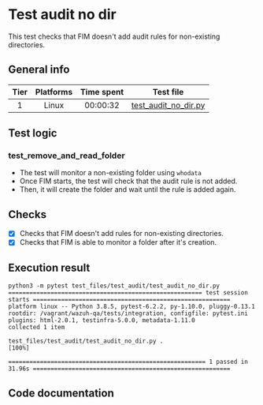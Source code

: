 # Test audit no dir
This test checks that FIM doesn't add audit rules for non-existing directories.

## General info

| Tier | Platforms | Time spent| Test file |
|:--:|:--:|:--:|:--:|
| 1 | Linux | 00:00:32 | [test_audit_no_dir.py](../../../../../../tests/integration/test_fim/test_files/test_audit/test_audit_no_dir.py)|

## Test logic

### test_remove_and_read_folder
- The test will monitor a non-existing folder using `whodata`
- Once FIM starts, the test will check that the audit rule is not added.
- Then, it will create the folder and wait until the rule is added again.

## Checks

- [x] Checks that FIM doesn't add rules for non-existing directories.
- [x] Checks that FIM is able to monitor a folder after it's creation.
## Execution result

```
python3 -m pytest test_files/test_audit/test_audit_no_dir.py
======================================================= test session starts ========================================================
platform linux -- Python 3.8.5, pytest-6.2.2, py-1.10.0, pluggy-0.13.1
rootdir: /vagrant/wazuh-qa/tests/integration, configfile: pytest.ini
plugins: html-2.0.1, testinfra-5.0.0, metadata-1.11.0
collected 1 item

test_files/test_audit/test_audit_no_dir.py .                                                                                 [100%]

======================================================== 1 passed in 31.96s ========================================================
```

## Code documentation

<!-- ::: tests.integration.test_fim.test_files.test_audit.test_audit_no_dir -->
